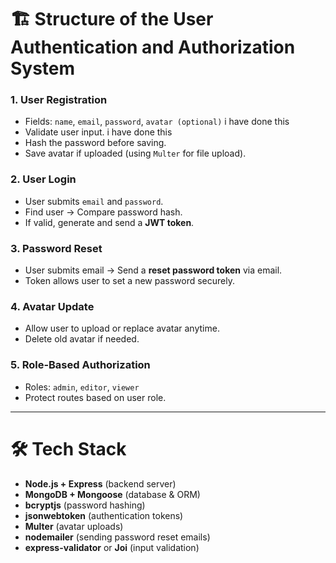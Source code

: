 # 🏗️ Structure of the User Authentication and Authorization System

### 1. **User Registration**
- Fields: `name`, `email`, `password`, `avatar (optional)` i have done this
- Validate user input. i have done this
- Hash the password before saving.
- Save avatar if uploaded (using `Multer` for file upload).

### 2. **User Login**
- User submits `email` and `password`.
- Find user → Compare password hash.
- If valid, generate and send a **JWT token**.

### 3. **Password Reset**
- User submits email → Send a **reset password token** via email.
- Token allows user to set a new password securely.

### 4. **Avatar Update**
- Allow user to upload or replace avatar anytime.
- Delete old avatar if needed.

### 5. **Role-Based Authorization**
- Roles: `admin`, `editor`, `viewer`
- Protect routes based on user role.

---

# 🛠️ Tech Stack
- **Node.js + Express** (backend server)
- **MongoDB + Mongoose** (database & ORM)
- **bcryptjs** (password hashing)
- **jsonwebtoken** (authentication tokens)
- **Multer** (avatar uploads)
- **nodemailer** (sending password reset emails)
- **express-validator** or **Joi** (input validation)

